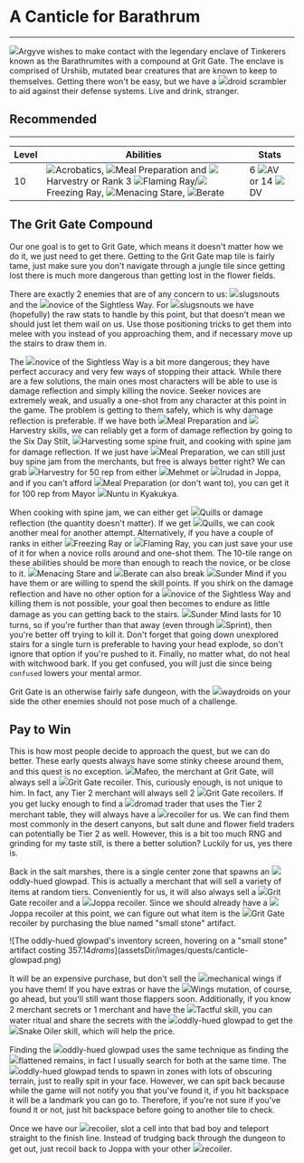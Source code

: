 # A Canticle for Barathrum

---

<span class="injected"><span class="icon-container"><img class="inline-icon" src="/icons/Creatures/Argyve.png" /></span><span class="object">Argyve</span></span> wishes to make contact with the legendary enclave of Tinkerers known as the Barathrumites with a compound at Grit Gate. The enclave is comprised of Urshiib, mutated bear creatures that are known to keep to themselves. Getting there won't be easy, but we have a <span class="injected"><span class="icon-container"><img class="inline-icon" src="/icons/Items/Droid Scrambler.png" /></span><span class="object"><span class="injected"><span class="Y">droid scrambler</span></span></span></span> to aid against their defense systems. Live and drink, stranger.

<div class="section-info">

## Recommended

---

| Level | Abilities                                                                                             | Stats         |
| ----- | ----------------------------------------------------------------------------------------------------- | ------------- |
| 10    | <span class="injected"><span class="icon-container"><img class="inline-icon" src="/icons/Abilities/Acrobatics.png" /></span><span class="skill">Acrobatics</span></span>, <span class="injected"><span class="icon-container"><img class="inline-icon" src="/icons/Abilities/Meal Preparation.png" /></span><span class="skill">Meal Preparation</span></span> and <span class="injected"><span class="icon-container"><img class="inline-icon" src="/icons/Abilities/Harvestry.png" /></span><span class="skill">Harvestry</span></span> or Rank 3 <span class="injected"><span class="icon-container"><img class="inline-icon" src="/icons/Mutations/Flaming Ray.png" /></span><span class="mutation">Flaming Ray</span></span>/<span class="injected"><span class="icon-container"><img class="inline-icon" src="/icons/Mutations/Freezing Ray.png" /></span><span class="mutation">Freezing Ray</span></span>, <span class="injected"><span class="icon-container"><img class="inline-icon" src="/icons/Abilities/Menacing Stare.png" /></span><span class="skill">Menacing Stare</span></span>, <span class="injected"><span class="icon-container"><img class="inline-icon" src="/icons/Abilities/Berate.png" /></span><span class="skill">Berate</span></span> | 6 <span class="injected"><span class="stat-container"><img class="inline-icon" src="/icons/Text/armorValue.png" /></span><span class="stat">AV</span></span> or 14 <span class="injected"><span class="stat-container"><img class="inline-icon" src="/icons/Text/dodgeValue.png" /></span><span class="stat">DV</span></span> |

</div>

## The Grit Gate Compound

Our one goal is to get to Grit Gate, which means it doesn't matter how we do it, we just need to get there. Getting to the Grit Gate map tile is fairly tame, just make sure you don't navigate through a jungle tile since getting lost there is much more dangerous than getting lost in the flower fields.

There are exactly 2 enemies that are of any concern to us: <span class="injected"><span class="icon-container"><img class="inline-icon" src="/icons/Creatures/Slugsnout.png" /></span><span class="object">slugsnouts</span></span> and the <span class="injected"><span class="icon-container"><img class="inline-icon" src="/icons/Creatures/Novice of the Sightless Way 2.png" /></span><span class="object">novice of the Sightless Way</span></span>. For <span class="injected"><span class="icon-container"><img class="inline-icon" src="/icons/Creatures/Slugsnout.png" /></span><span class="object">slugsnouts</span></span> we have (hopefully) the raw stats to handle by this point, but that doesn't mean we should just let them wail on us. Use those positioning tricks to get them into melee with you instead of you approaching them, and if necessary move up the stairs to draw them in.

The <span class="injected"><span class="icon-container"><img class="inline-icon" src="/icons/Creatures/Novice of the Sightless Way 2.png" /></span><span class="object">novice of the Sightless Way</span></span> is a bit more dangerous; they have perfect accuracy and very few ways of stopping their attack. While there are a few solutions, the main ones most characters will be able to use is damage reflection and simply killing the novice. Seeker novices are extremely weak, and usually a one-shot from any character at this point in the game. The problem is getting to them safely, which is why damage reflection is preferable. If we have both <span class="injected"><span class="icon-container"><img class="inline-icon" src="/icons/Abilities/Meal Preparation.png" /></span><span class="skill">Meal Preparation</span></span> and <span class="injected"><span class="icon-container"><img class="inline-icon" src="/icons/Abilities/Harvestry.png" /></span><span class="skill">Harvestry</span></span> skills, we can reliably get a form of damage reflection by going to the Six Day Stilt, <span class="injected"><span class="icon-container"><img class="inline-icon" src="/icons/Abilities/CommandHarvestToggle.png" /></span><span class="skill">Harvesting</span></span> some spine fruit, and cooking with spine jam for damage reflection. If we just have <span class="injected"><span class="icon-container"><img class="inline-icon" src="/icons/Abilities/Meal Preparation.png" /></span><span class="skill">Meal Preparation</span></span>, we can still just buy spine jam from the merchants, but free is always better right? We can grab <span class="injected"><span class="icon-container"><img class="inline-icon" src="/icons/Abilities/Harvestry.png" /></span><span class="skill">Harvestry</span></span> for 50 rep from either <span class="injected"><span class="icon-container"><img class="inline-icon" src="/icons/Creatures/Mehmet.png" /></span><span class="object">Mehmet</span></span> or <span class="injected"><span class="icon-container"><img class="inline-icon" src="/icons/Creatures/ElderBob.png" /></span><span class="object">Irudad</span></span> in Joppa, and if you can't afford <span class="injected"><span class="icon-container"><img class="inline-icon" src="/icons/Abilities/Meal Preparation.png" /></span><span class="skill">Meal Preparation</span></span> (or don't want to), you can get it for 100 rep from Mayor <span class="injected"><span class="icon-container"><img class="inline-icon" src="/icons/Creatures/Mayor Nuntu.png" /></span><span class="object">Nuntu</span></span> in Kyakukya.

When cooking with spine jam, we can either get <span class="injected"><span class="icon-container"><img class="inline-icon" src="/icons/Mutations/Quills.png" /></span><span class="mutation">Quills</span></span> or damage reflection (the quantity doesn't matter). If we get <span class="injected"><span class="icon-container"><img class="inline-icon" src="/icons/Mutations/Quills.png" /></span><span class="mutation">Quills</span></span>, we can cook another meal for another attempt. Alternatively, if you have a couple of ranks in either <span class="injected"><span class="icon-container"><img class="inline-icon" src="/icons/Mutations/Freezing Ray.png" /></span><span class="mutation">Freezing Ray</span></span> or <span class="injected"><span class="icon-container"><img class="inline-icon" src="/icons/Mutations/Flaming Ray.png" /></span><span class="mutation">Flaming Ray</span></span>, you can just save your use of it for when a novice rolls around and one-shot them. The 10-tile range on these abilities should be more than enough to reach the novice, or be close to it. <span class="injected"><span class="icon-container"><img class="inline-icon" src="/icons/Abilities/Menacing Stare.png" /></span><span class="skill">Menacing Stare</span></span> and <span class="injected"><span class="icon-container"><img class="inline-icon" src="/icons/Abilities/Berate.png" /></span><span class="skill">Berate</span></span> can also break <span class="injected"><span class="icon-container"><img class="inline-icon" src="/icons/Mutations/Sunder Mind.png" /></span><span class="mutation">Sunder Mind</span></span> if you have them or are willing to spend the skill points. If you shirk on the damage reflection and have no other option for a <span class="injected"><span class="icon-container"><img class="inline-icon" src="/icons/Creatures/Novice of the Sightless Way 2.png" /></span><span class="object">novice of the Sightless Way</span></span> and killing them is not possible, your goal then becomes to endure as little damage as you can getting back to the stairs. <span class="injected"><span class="icon-container"><img class="inline-icon" src="/icons/Mutations/Sunder Mind.png" /></span><span class="mutation">Sunder Mind</span></span> lasts for 10 turns, so if you're further than that away (even through <span class="injected"><span class="icon-container"><img class="inline-icon" src="/icons/Abilities/CommandToggleRunning.png" /></span><span class="skill">Sprint</span></span>), then you're better off trying to kill it. Don't forget that going down unexplored stairs for a single turn is preferable to having your head explode, so don't ignore that option if you're pushed to it. Finally, no matter what, do not heal with witchwood bark. If you get confused, you will just die since being `confused` lowers your mental armor.

Grit Gate is an otherwise fairly safe dungeon, with the <span class="injected"><span class="icon-container"><img class="inline-icon" src="/icons/Creatures/Waydroid.png" /></span><span class="object"><span class="injected"><span class="c">waydroids</span></span></span></span> on your side the other enemies should not pose much of a challenge.

## Pay to Win

This is how most people decide to approach the quest, but we can do better. These early quests always have some stinky cheese around them, and this quest is no exception. <span class="injected"><span class="icon-container"><img class="inline-icon" src="/icons/Creatures/Mafeo.png" /></span><span class="object">Mafeo</span></span>, the merchant at Grit Gate, will always sell a <span class="injected"><span class="icon-container"><img class="inline-icon" src="/icons/Items/Grit Gate Recoiler.png" /></span><span class="object"><span class="injected"><span class="c">Grit Gate</span></span> recoiler</span></span>. This, curiously enough, is not unique to him. In fact, any Tier 2 merchant will always sell 2 <span class="injected"><span class="icon-container"><img class="inline-icon" src="/icons/Items/Grit Gate Recoiler.png" /></span><span class="object"><span class="injected"><span class="c">Grit Gate</span></span> recoilers</span></span>. If you get lucky enough to find a <span class="injected"><span class="icon-container"><img class="inline-icon" src="/icons/Creatures/DromadTrader1.png" /></span><span class="object">dromad trader</span></span> that uses the Tier 2 merchant table, they will always have a <span class="injected"><span class="icon-container"><img class="inline-icon" src="/icons/Items/Blank Recoiler.png" /></span><span class="object"><span class="injected"><span class="Y">recoiler</span></span></span></span> for us. We can find them most commonly in the desert canyons, but salt dune and flower field traders can potentially be Tier 2 as well. However, this is a bit too much RNG and grinding for my taste still, is there a better solution? Luckily for us, yes there is.

Back in the salt marshes, there is a single center zone that spawns an <span class="injected"><span class="icon-container"><img class="inline-icon" src="/icons/Creatures/OasisGlowpad.png" /></span><span class="object">oddly-hued glowpad</span></span>. This is actually a merchant that will sell a variety of items at random tiers. Conveniently for us, it will also always sell a <span class="injected"><span class="icon-container"><img class="inline-icon" src="/icons/Items/Grit Gate Recoiler.png" /></span><span class="object"><span class="injected"><span class="c">Grit Gate</span></span> recoiler</span></span> and a <span class="injected"><span class="icon-container"><img class="inline-icon" src="/icons/Items/Joppa Recoiler.png" /></span><span class="object">Joppa recoiler</span></span>. Since we should already have a <span class="injected"><span class="icon-container"><img class="inline-icon" src="/icons/Items/Joppa Recoiler.png" /></span><span class="object">Joppa recoiler</span></span> at this point, we can figure out what item is the <span class="injected"><span class="icon-container"><img class="inline-icon" src="/icons/Items/Grit Gate Recoiler.png" /></span><span class="object"><span class="injected"><span class="c">Grit Gate</span></span> recoiler</span></span> by purchasing the blue named "small stone" artifact.

<span>![The oddly-hued glowpad's inventory screen, hovering on a "small stone" artifact costing $357.14 drams]($assetsDir/images/quests/canticle-glowpad.png)</span>

It will be an expensive purchase, but don't sell the <span class="injected"><span class="icon-container"><img class="inline-icon" src="/icons/Items/Mechanical Wings.png" /></span><span class="object">mechanical wings</span></span> if you have them! If you have extras or have the <span class="injected"><span class="icon-container"><img class="inline-icon" src="/icons/Mutations/Wings.png" /></span><span class="mutation">Wings</span></span> mutation, of course, go ahead, but you'll still want those flappers soon. Additionally, if you know 2 merchant secrets or 1 merchant and have the <span class="injected"><span class="icon-container"><img class="inline-icon" src="/icons/Abilities/Tactful.png" /></span><span class="skill">Tactful</span></span> skill, you can water ritual and share the secrets with the <span class="injected"><span class="icon-container"><img class="inline-icon" src="/icons/Creatures/OasisGlowpad.png" /></span><span class="object">oddly-hued glowpad</span></span> to get the <span class="injected"><span class="icon-container"><img class="inline-icon" src="/icons/Abilities/Snake Oiler.png" /></span><span class="skill">Snake Oiler</span></span> skill, which will help the price.

Finding the <span class="injected"><span class="icon-container"><img class="inline-icon" src="/icons/Creatures/OasisGlowpad.png" /></span><span class="object">oddly-hued glowpad</span></span> uses the same technique as finding the <span class="injected"><span class="icon-container"><img class="inline-icon" src="/icons/Items/SkrefCorpse.png" /></span><span class="object">flattened remains</span></span>, in fact I usually search for both at the same time. The <span class="injected"><span class="icon-container"><img class="inline-icon" src="/icons/Creatures/OasisGlowpad.png" /></span><span class="object">oddly-hued glowpad</span></span> tends to spawn in zones with lots of obscuring terrain, just to really spit in your face. However, we can spit back because while the game will not notify you that you've found it, if you hit backspace it will be a landmark you can go to. Therefore, if you're not sure if you've found it or not, just hit backspace before going to another tile to check.

Once we have our <span class="injected"><span class="icon-container"><img class="inline-icon" src="/icons/Items/Blank Recoiler.png" /></span><span class="object"><span class="injected"><span class="Y">recoiler</span></span></span></span>, slot a cell into that bad boy and teleport straight to the finish line. Instead of trudging back through the dungeon to get out, just recoil back to Joppa with your other <span class="injected"><span class="icon-container"><img class="inline-icon" src="/icons/Items/Blank Recoiler.png" /></span><span class="object"><span class="injected"><span class="Y">recoiler</span></span></span></span>.

